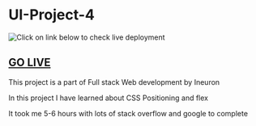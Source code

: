 # UI-Project-4

![Click on link below to check live deployment](https://img.shields.io/badge/Project%20-4-orange)

## [GO LIVE](https://saketineuronproject4.netlify.app/)

This project is a part of Full stack Web development by Ineuron

In this project I have learned about CSS Positioning and flex

It took me 5-6 hours with lots of stack overflow and google to complete
